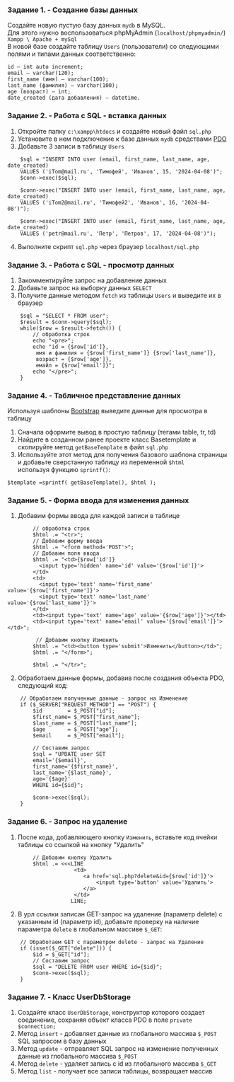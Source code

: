 ### Задание 1. - Создание базы данных

Создайте новую пустую базу данных `mydb` в MySQL.  
Для этого нужно воспользоваться phpMyAdmin (`localhost/phpmyadmin/`)  
`Xampp \ Apache + mySql`  
В новой базе создайте таблицу `Users` (пользователи) со следующими полями и типами данных соответственно:
```
id — int auto increment;
email — varchar(120);
first_name (имя) — varchar(100); 
last_name (фамилия) — varchar(100); 
age (возраст) — int; 
date_created (дата добавления) — datetime.
```

### Задание 2. - Работа с SQL - вставка данных

1. Откройте папку `c:\xampp\htdocs` и создайте новый файл `sql.php`
2. Установите в нем подключение к базе данных `mydb` средствами [PDO](https://www.php.net/manual/ru/book.pdo.php)  
3. Добавьте 3 записи в таблицу `Users`
```
    $sql = "INSERT INTO user (email, first_name, last_name, age, date_created)
    VALUES ('iTom@mail.ru', 'Тимофей', 'Иванов', 15, '2024-04-08')";
    $conn->exec($sql);

    $conn->exec("INSERT INTO user (email, first_name, last_name, age, date_created)
    VALUES ('iTom2@mail.ru', 'Тимофей2', 'Иванов', 16, '2024-04-08')");

    $conn->exec("INSERT INTO user (email, first_name, last_name, age, date_created)
    VALUES ('petr@mail.ru', 'Петр', 'Петров', 17, '2024-04-08')");
```
4. Выполните скрипт `sql.php` через браузер `localhost/sql.php`

### Задание 3. - Работа с SQL - просмотр данных

1. Закомментируйте запрос на добавление данных
2. Добавьте запрос на выборку данных `SELECT`
3. Получите данные методом `fetch` из таблицы `Users` и выведите их в браузер
```
    $sql = "SELECT * FROM user";
    $result = $conn->query($sql);
    while($row = $result->fetch()) {
        // обработка строк
        echo "<pre>";
        echo "id = {$row['id']}, 
         имя и фамилия = {$row['first_name']} {$row['last_name']}, 
         возраст = {$row['age']}, 
         емайл = {$row['email']}";
        echo "</pre>";
    }
```
   
### Задание 4. - Табличное представление данных

Используя шаблоны [Bootstrap](https://getbootstrap.com) выведите данные для просмотра в таблицу  
1. Сначала оформите вывод в простую таблицу (тегами table, tr, td)
2. Найдите в созданном ранее проекте класс Basetemplate и скопируйте метод `getBaseTemplate` в файл `sql.php`
3. Используйте этот метод для получения базового шаблона страницы и добавьте сверстанную таблицу из переменной `$html`  
используя функцию `sprintf()`:
```
$template =sprintf( getBaseTemplate(), $html );
```

### Задание 5. - Форма ввода для изменения данных

1. Добавим формы ввода для каждой записи в таблице
```
        // обработка строк
        $html .= "<tr>";
        // Добавим форму ввода
        $html .= "<form method='POST'>";
        // Добавим поля ввода
        $html .= "<td>{$row['id']}
          <input type='hidden' name='id' value='{$row['id']}'>
        </td> 
        <td>
          <input type='text' name='first_name' value='{$row['first_name']}'>
          <input type='text' name='last_name' value='{$row['last_name']}'>
        </td>
        <td><input type='text' name='age' value='{$row['age']}'></td>
        <td><input type='text' name='email' value='{$row['email']}'></td>";
        
         // Добавим кнопку Изменить
        $html .= "<td><button type='submit'>Изменить</button></td>";
        $html .= "</form>";
        
        $html .= "</tr>";
```
2. Обработаем данные формы, добавив после создания объекта PDO, следующий код:
```
    // Обработаем полученные данные - запрос на Изменение
    if ($_SERVER["REQUEST_METHOD"] == "POST") {
        $id        = $_POST["id"];
        $first_name= $_POST["first_name"];
        $last_name = $_POST["last_name"];
        $age       = $_POST["age"];
        $email     = $_POST["email"];
    
        // Составим запрос
        $sql = "UPDATE user SET 
        email='{$email}', 
        first_name='{$first_name}',
        last_name='{$last_name}', 
        age='{$age}'
        WHERE id={$id}";
    
        $conn->exec($sql);
    }
```

### Задание 6. - Запрос на удаление

1. После кода, добавляющего кнопку `Изменить`, вставьте код ячейки таблицы со ссылкой на кнопку "Удалить"
```
        // Добавим кнопку Удалить
        $html .= <<<LINE
                     <td>
                        <a href='sql.php?delete&id={$row['id']}'>
                            <input type='button' value='Удалить'>
                        </a>
                     </td>
                    LINE;
```
2. В урл ссылки записан GET-запрос на удаление (параметр delete) с указанным id (параметр id),
добавьте проверку на наличие параметра `delete` в глобальном массиве `$_GET`:
```
    // Обработаем GET с параметром delete - запрос на Удаление
    if (isset($_GET["delete"])) {
        $id = $_GET["id"];
        // Составим запрос
        $sql = "DELETE FROM user WHERE id={$id}";
        $conn->exec($sql);
    }   
```

### Задание 7. - Класс UserDbStorage

1. Создайте класс `UserDbStorage`, конструктор которого создает соединение, сохраняя объект класса PDO в поле `private $connection;`
2. Метод `insert` - добавляет данные из глобального массива `$_POST` SQL запросом в базу данных
3. Метод `update` - отправляет SQL запрос на изменение полученных данные из глобального массива `$_POST`
4. Метод `delete` - удаляет запись с id из глобального массива `$_GET`
5. Метод `list` - получает все записи таблицы, возвращает массив
